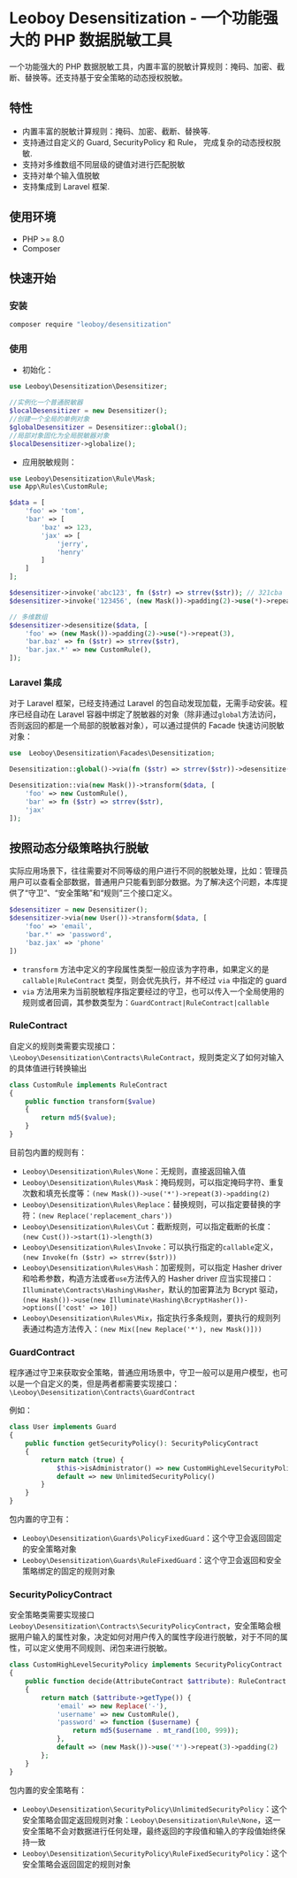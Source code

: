 # Leoboy Desensitization - 一个功能强大的 PHP 数据脱敏工具

一个功能强大的 PHP 数据脱敏工具，内置丰富的脱敏计算规则：掩码、加密、截断、替换等。还支持基于安全策略的动态授权脱敏。

## 特性

- 内置丰富的脱敏计算规则：掩码、加密、截断、替换等.
- 支持通过自定义的 Guard, SecurityPolicy 和 Rule， 完成复杂的动态授权脱敏.
- 支持对多维数组不同层级的键值对进行匹配脱敏
- 支持对单个输入值脱敏
- 支持集成到 Laravel 框架.

## 使用环境

- PHP >= 8.0
- Composer

## 快速开始

### 安装

```bash
composer require "leoboy/desensitization"
```

### 使用

- 初始化：

```php
use Leoboy\Desensitization\Desensitizer;

//实例化一个普通脱敏器
$localDesensitizer = new Desensitizer();
//创建一个全局的单例对象
$globalDesensitizer = Desensitizer::global();
//局部对象固化为全局脱敏器对象
$localDesensitizer->globalize();
```

- 应用脱敏规则：

```php
use Leoboy\Desensitization\Rule\Mask;
use App\Rules\CustomRule;

$data = [
    'foo' => 'tom',
    'bar' => [
        'baz' => 123,
        'jax' => [
            'jerry',
            'henry'
        ]
    ]
];

$desensitizer->invoke('abc123', fn ($str) => strrev($str)); // 321cba
$desensitizer->invoke('123456', (new Mask())->padding(2)->use(*)->repeat(3)); // 12***56

// 多维数组
$desensitizer->desensitize($data, [
    'foo' => (new Mask())->padding(2)->use(*)->repeat(3),
    'bar.baz' => fn ($str) => strrev($str),
    'bar.jax.*' => new CustomRule(),
]);
```

### Laravel 集成

对于 Laravel 框架，已经支持通过 Laravel 的包自动发现加载，无需手动安装。程序已经自动在 Laravel 容器中绑定了脱敏器的对象（除非通过`global`方法访问，否则返回的都是一个局部的脱敏器对象），可以通过提供的 Facade 快速访问脱敏对象：

```php
use  Leoboy\Desensitization\Facades\Desensitization;

Desensitization::global()->via(fn ($str) => strrev($str))->desensitize('abc123'); // 321cba

Desensitization::via(new Mask())->transform($data, [
    'foo' => new CustomRule(),
    'bar' => fn ($str) => strrev($str),
    'jax'
]);
```

## 按照动态分级策略执行脱敏

实际应用场景下，往往需要对不同等级的用户进行不同的脱敏处理，比如：管理员用户可以查看全部数据，普通用户只能看到部分数据。为了解决这个问题，本库提供了“守卫”、“安全策略”和“规则”三个接口定义。

```php
$desensitizer = new Desensitizer();
$desensitizer->via(new User())->transform($data, [
    'foo' => 'email',
    'bar.*' => 'password',
    'baz.jax' => 'phone'
])
```

- `transform` 方法中定义的字段属性类型一般应该为字符串，如果定义的是 `callable|RuleContract` 类型，则会优先执行，并不经过 `via` 中指定的 guard
- `via` 方法用来为当前脱敏程序指定要经过的守卫，也可以传入一个全局使用的规则或者回调，其参数类型为：`GuardContract|RuleContract|callable`

### RuleContract

自定义的规则类需要实现接口：`\Leoboy\Desensitization\Contracts\RuleContract`，规则类定义了如何对输入的具体值进行转换输出

```php
class CustomRule implements RuleContract
{
    public function transform($value)
    {
        return md5($value);
    }
}
```

目前包内置的规则有：

- `Leoboy\Desensitization\Rules\None`：无规则，直接返回输入值
- `Leoboy\Desensitization\Rules\Mask`：掩码规则，可以指定掩码字符、重复次数和填充长度等：`(new Mask())->use('*')->repeat(3)->padding(2)`
- `Leoboy\Desensitization\Rules\Replace`：替换规则，可以指定要替换的字符：`(new Replace('replacement_chars'))`
- `Leoboy\Desensitization\Rules\Cut`：截断规则，可以指定截断的长度：`(new Cust())->start(1)->length(3)`
-  `Leoboy\Desensitization\Rules\Invoke`：可以执行指定的`callable`定义，`(new Invoke(fn ($str) => strrev($str)))`
- `Leoboy\Desensitization\Rules\Hash`：加密规则，可以指定 Hasher driver 和哈希参数，构造方法或者`use`方法传入的 Hasher driver 应当实现接口：`Illuminate\Contracts\Hashing\Hasher`，默认的加密算法为 Bcrypt 驱动，`(new Hash())->use(new Illuminate\Hashing\BcryptHasher())->options(['cost' => 10])`
- `Leoboy\Desensitization\Rules\Mix`，指定执行多条规则，要执行的规则列表通过构造方法传入：`(new Mix([new Replace('*'), new Mask()]))`

### GuardContract

程序通过守卫来获取安全策略，普通应用场景中，守卫一般可以是用户模型，也可以是一个自定义的类，但是两者都需要实现接口：`\Leoboy\Desensitization\Contracts\GuardContract`

例如：

```php
class User implements Guard
{
    public function getSecurityPolicy(): SecurityPolicyContract
    {
        return match (true) {
            $this->isAdministrator() => new CustomHighLevelSecurityPolicy(),
            default => new UnlimitedSecurityPolicy()
        }
    }
}
```

包内置的守卫有：

- `Leoboy\Desensitization\Guards\PolicyFixedGuard`：这个守卫会返回固定的安全策略对象
- `Leoboy\Desensitization\Guards\RuleFixedGuard`：这个守卫会返回和安全策略绑定的固定的规则对象

### SecurityPolicyContract

安全策略类需要实现接口`Leoboy\Desensitization\Contracts\SecurityPolicyContract`，安全策略会根据用户输入的属性对象，决定如何对用户传入的属性字段进行脱敏，对于不同的属性，可以定义使用不同规则、闭包来进行脱敏。

```php
class CustomHighLevelSecurityPolicy implements SecurityPolicyContract
{
    public function decide(AttributeContract $attribute): RuleContract|callable
    {
        return match ($attribute->getType()) {
            'email' => new Replace('-'),
            'username' => new CustomRule(),
            'password' => function ($username) {
                return md5($username . mt_rand(100, 999));
            },
            default => (new Mask())->use('*')->repeat(3)->padding(2)
        };
    }
}
```

包内置的安全策略有：

- `Leoboy\Desensitization\SecurityPolicy\UnlimitedSecurityPolicy`：这个安全策略会固定返回规则对象：`Leoboy\Desensitization\Rule\None`，这一安全策略不会对数据进行任何处理，最终返回的字段值和输入的字段值始终保持一致
- `Leoboy\Desensitization\SecurityPolicy\RuleFixedSecurityPolicy`：这个安全策略会返回固定的规则对象
